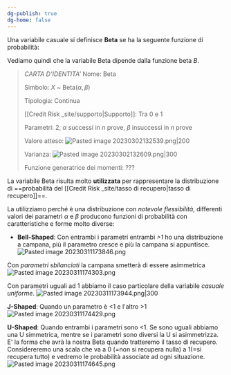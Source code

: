 ```yaml
---
dg-publish: true
dg-home: false
---
```

Una variabile casuale si definisce **Beta** se ha la seguente funzione di probabilità:<style> .container {font-family: sans-serif; text-align: center;} .button-wrapper button {z-index: 1;height: 40px; width: 100px; margin: 10px;padding: 5px;} .excalidraw .App-menu_top .buttonList { display: flex;} .excalidraw-wrapper { height: 800px; margin: 50px; position: relative;} :root[dir="ltr"] .excalidraw .layer-ui__wrapper .zen-mode-transition.App-menu_bottom--transition-left {transform: none;} </style><script src="https://cdn.jsdelivr.net/npm/react@17/umd/react.production.min.js"></script><script src="https://cdn.jsdelivr.net/npm/react-dom@17/umd/react-dom.production.min.js"></script><script type="text/javascript" src="https://cdn.jsdelivr.net/npm/@excalidraw/excalidraw@0/dist/excalidraw.production.min.js"></script><div id="Variabile_casuale_Beta_2023-03-02_1324.20.excalidraw.md1"></div><script>(function(){const InitialData={"type":"excalidraw","version":2,"source":"https://excalidraw.com","elements":[{"id":"dU-0lVuNnZB6trHtCd7gn","type":"image","x":-330.43868942260747,"y":-152.02819061279297,"width":873.0192109680177,"height":336.09979248046875,"angle":0,"strokeColor":"transparent","backgroundColor":"transparent","fillStyle":"hachure","strokeWidth":1,"strokeStyle":"solid","roughness":1,"opacity":100,"groupIds":[],"roundness":null,"seed":2081643729,"version":41,"versionNonce":1839361425,"isDeleted":false,"boundElements":null,"updated":1677759884246,"link":null,"locked":false,"status":"pending","fileId":"b24d392c12b63602c7b4fe8e37834bbf9eb0b973","scale":[1,1]},{"id":"PDegBcfIrPaNg621tFQBJ","type":"rectangle","x":-323.25899505615234,"y":-189.88286590576172,"width":801.1355590820312,"height":105.89303588867188,"angle":0,"strokeColor":"#d9480f","backgroundColor":"transparent","fillStyle":"hachure","strokeWidth":1,"strokeStyle":"solid","roughness":1,"opacity":100,"groupIds":[],"roundness":{"type":3},"seed":1217869873,"version":83,"versionNonce":1033875583,"isDeleted":false,"boundElements":null,"updated":1677759871963,"link":null,"locked":false},{"id":"onH_m-K3mDfqc78H4uLmv","type":"rectangle","x":-328.3711166381836,"y":-75.95653533935547,"width":826.6959228515625,"height":127.8018798828125,"angle":0,"strokeColor":"#2b8a3e","backgroundColor":"transparent","fillStyle":"hachure","strokeWidth":1,"strokeStyle":"solid","roughness":1,"opacity":100,"groupIds":[],"roundness":{"type":3},"seed":879970463,"version":116,"versionNonce":1425869745,"isDeleted":false,"boundElements":null,"updated":1677759883283,"link":null,"locked":false},{"id":"gcIt4xTmY5CqCQ4g1ddYP","type":"rectangle","x":-327.64083099365234,"y":56.346412658691406,"width":828.1565551757812,"height":118.30804443359376,"angle":0,"strokeColor":"#c92a2a","backgroundColor":"transparent","fillStyle":"hachure","strokeWidth":1,"strokeStyle":"solid","roughness":1,"opacity":100,"groupIds":[],"roundness":{"type":3},"seed":103919615,"version":108,"versionNonce":171231935,"isDeleted":false,"boundElements":null,"updated":1677759897220,"link":null,"locked":false}],"appState":{"theme":"light","viewBackgroundColor":"#ffffff","currentItemStrokeColor":"#c92a2a","currentItemBackgroundColor":"transparent","currentItemFillStyle":"hachure","currentItemStrokeWidth":1,"currentItemStrokeStyle":"solid","currentItemRoughness":1,"currentItemOpacity":100,"currentItemFontFamily":1,"currentItemFontSize":20,"currentItemTextAlign":"left","currentItemStartArrowhead":null,"currentItemEndArrowhead":"arrow","scrollX":667.0918579101562,"scrollY":312.6297607421875,"zoom":{"value":1},"currentItemRoundness":"round","gridSize":null,"colorPalette":{}},"files":{}};InitialData.scrollToContent=true;App=()=>{const e=React.useRef(null),t=React.useRef(null),[n,i]=React.useState({width:void 0,height:void 0});return React.useEffect(()=>{i({width:t.current.getBoundingClientRect().width,height:t.current.getBoundingClientRect().height});const e=()=>{i({width:t.current.getBoundingClientRect().width,height:t.current.getBoundingClientRect().height})};return window.addEventListener("resize",e),()=>window.removeEventListener("resize",e)},[t]),React.createElement(React.Fragment,null,React.createElement("div",{className:"excalidraw-wrapper",ref:t},React.createElement(ExcalidrawLib.Excalidraw,{ref:e,width:n.width,height:n.height,initialData:InitialData,viewModeEnabled:!0,zenModeEnabled:!0,gridModeEnabled:!1})))},excalidrawWrapper=document.getElementById("Variabile_casuale_Beta_2023-03-02_1324.20.excalidraw.md1");ReactDOM.render(React.createElement(App),excalidrawWrapper);})();</script>
Vediamo quindi che la variabile Beta dipende dalla funzione beta $B$.

> *CARTA D'IDENTITA'*
> Nome: Beta
> 
> Simbolo: $X$ ~ Beta($\alpha,\beta$)
> 
> Tipologia: Continua
> 
> [[Credit Risk _site/supporto\|Supporto]]: Tra 0 e 1
> 
> Parametri: 2, $\alpha$ successi in $n$ prove, $\beta$ insuccessi in $n$ prove
> 
> Valore atteso: ![Pasted image 20230302132539.png|200](/img/user/Credit%20Risk%20_site/allegati/Pasted%20image%2020230302132539.png)
> 
> Varianza: ![Pasted image 20230302132609.png|300](/img/user/Credit%20Risk%20_site/allegati/Pasted%20image%2020230302132609.png)
> 
> Funzione generatrice dei momenti: ???

La variabile Beta risulta molto **utilizzata** per rappresentare la distribuzione di ==probabilità del [[Credit Risk _site/tasso di recupero\|tasso di recupero]]==.

La utilizziamo perché è una distribuzione con *notevole flessibilità*, differenti valori dei parametri $\alpha$ e $\beta$ producono funzioni di probabilità con caratteristiche e forme molto diverse:

- **Bell-Shaped**: Con entrambi i parametri entrambi *>1* ho una distribuzione a campana, più il parametro cresce e più la campana si appuntisce.
![Pasted image 20230311173846.png](/img/user/Credit%20Risk%20_site/allegati/Pasted%20image%2020230311173846.png)

Con *parametri sbilanciati* la campana smetterà di essere asimmetrica
![Pasted image 20230311174303.png](/img/user/Credit%20Risk%20_site/allegati/Pasted%20image%2020230311174303.png)

Con parametri uguali ad 1 abbiamo il caso particolare della variabile *casuale uniforme*.
![Pasted image 20230311173944.png|300](/img/user/Credit%20Risk%20_site/allegati/Pasted%20image%2020230311173944.png)

**J-Shaped**: Quando un parametro è <1 e l'altro >1
![Pasted image 20230311174429.png](/img/user/Credit%20Risk%20_site/allegati/Pasted%20image%2020230311174429.png)

**U-Shaped**: Quando entrambi i parametri sono <1. Se sono uguali abbiamo una U simmetrica, mentre se i parametri sono diversi la U si asimmetrizza.
E' la forma che avrà la nostra Beta quando tratteremo il tasso di recupero.
Considereremo una scala che va a 0 (=non si recupera nulla) a 1(=si recupera tutto) e vedremo le probabilità associate ad ogni situazione.
![Pasted image 20230311174645.png](/img/user/Credit%20Risk%20_site/allegati/Pasted%20image%2020230311174645.png)
